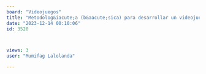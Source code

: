 ```yaml
---
board: "Videojuegos"
title: "Metodolog&iacute;a (b&aacute;sica) para desarrollar un videojuego"
date: "2023-12-14 00:10:06"
id: 3520



views: 3
user: "Mumifag Lalolanda"

---
```

